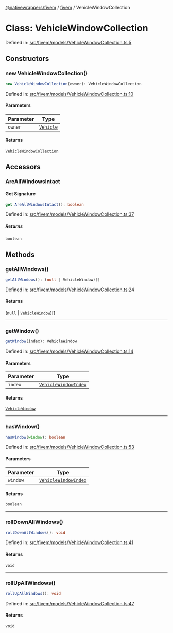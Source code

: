 [@nativewrappers/fivem](../../README.md) / [fivem](../README.md) / VehicleWindowCollection

# Class: VehicleWindowCollection

Defined in: [src/fivem/models/VehicleWindowCollection.ts:5](https://github.com/nativewrappers/nativewrappers/blob/427b5ee59afa6efb7a0db0f5ab134f700c75b61b/src/fivem/models/VehicleWindowCollection.ts#L5)

## Constructors

### new VehicleWindowCollection()

```ts
new VehicleWindowCollection(owner): VehicleWindowCollection
```

Defined in: [src/fivem/models/VehicleWindowCollection.ts:10](https://github.com/nativewrappers/nativewrappers/blob/427b5ee59afa6efb7a0db0f5ab134f700c75b61b/src/fivem/models/VehicleWindowCollection.ts#L10)

#### Parameters

| Parameter | Type |
| ------ | ------ |
| `owner` | [`Vehicle`](Vehicle.md) |

#### Returns

[`VehicleWindowCollection`](VehicleWindowCollection.md)

## Accessors

### AreAllWindowsIntact

#### Get Signature

```ts
get AreAllWindowsIntact(): boolean
```

Defined in: [src/fivem/models/VehicleWindowCollection.ts:37](https://github.com/nativewrappers/nativewrappers/blob/427b5ee59afa6efb7a0db0f5ab134f700c75b61b/src/fivem/models/VehicleWindowCollection.ts#L37)

##### Returns

`boolean`

## Methods

### getAllWindows()

```ts
getAllWindows(): (null | VehicleWindow)[]
```

Defined in: [src/fivem/models/VehicleWindowCollection.ts:24](https://github.com/nativewrappers/nativewrappers/blob/427b5ee59afa6efb7a0db0f5ab134f700c75b61b/src/fivem/models/VehicleWindowCollection.ts#L24)

#### Returns

(`null` \| [`VehicleWindow`](VehicleWindow.md))[]

***

### getWindow()

```ts
getWindow(index): VehicleWindow
```

Defined in: [src/fivem/models/VehicleWindowCollection.ts:14](https://github.com/nativewrappers/nativewrappers/blob/427b5ee59afa6efb7a0db0f5ab134f700c75b61b/src/fivem/models/VehicleWindowCollection.ts#L14)

#### Parameters

| Parameter | Type |
| ------ | ------ |
| `index` | [`VehicleWindowIndex`](../enumerations/VehicleWindowIndex.md) |

#### Returns

[`VehicleWindow`](VehicleWindow.md)

***

### hasWindow()

```ts
hasWindow(window): boolean
```

Defined in: [src/fivem/models/VehicleWindowCollection.ts:53](https://github.com/nativewrappers/nativewrappers/blob/427b5ee59afa6efb7a0db0f5ab134f700c75b61b/src/fivem/models/VehicleWindowCollection.ts#L53)

#### Parameters

| Parameter | Type |
| ------ | ------ |
| `window` | [`VehicleWindowIndex`](../enumerations/VehicleWindowIndex.md) |

#### Returns

`boolean`

***

### rollDownAllWindows()

```ts
rollDownAllWindows(): void
```

Defined in: [src/fivem/models/VehicleWindowCollection.ts:41](https://github.com/nativewrappers/nativewrappers/blob/427b5ee59afa6efb7a0db0f5ab134f700c75b61b/src/fivem/models/VehicleWindowCollection.ts#L41)

#### Returns

`void`

***

### rollUpAllWindows()

```ts
rollUpAllWindows(): void
```

Defined in: [src/fivem/models/VehicleWindowCollection.ts:47](https://github.com/nativewrappers/nativewrappers/blob/427b5ee59afa6efb7a0db0f5ab134f700c75b61b/src/fivem/models/VehicleWindowCollection.ts#L47)

#### Returns

`void`
